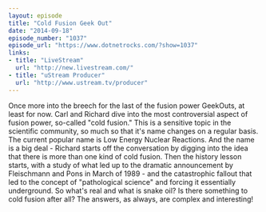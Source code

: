 ```yaml
---
layout: episode
title: "Cold Fusion Geek Out"
date: "2014-09-18"
episode_number: "1037"
episode_url: "https://www.dotnetrocks.com/?show=1037"
links:
- title: "LiveStream"
  url: "http://new.livestream.com/"
- title: "uStream Producer"
  url: "http://www.ustream.tv/producer"
---
```


Once more into the breech for the last of the fusion power GeekOuts, at least for now. Carl and Richard dive into the most controversial aspect of fusion power, so-called "cold fusion." This is a sensitive topic in the scientific community, so much so that it's name changes on a regular basis. The current popular name is Low Energy Nuclear Reactions. And the name is a big deal - Richard starts off the conversation by digging into the idea that there is more than one kind of cold fusion. Then the history lesson starts, with a study of what led up to the dramatic announcement by Fleischmann and Pons in March of 1989 - and the catastrophic fallout that led to the concept of "pathological science" and forcing it essentially underground. So what's real and what is snake oil? Is there something to cold fusion after all? The answers, as always, are complex and interesting!
